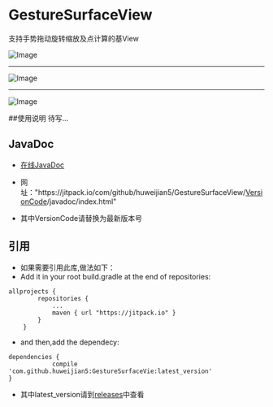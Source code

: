 # GestureSurfaceView
支持手势拖动旋转缩放及点计算的基View

![Image](https://github.com/huweijian5/GestureSurfaceView/blob/master/screenshot/device-2016-12-16-231042.mp4_1481901674.gif)
***
![Image](https://github.com/huweijian5/GestureSurfaceView/blob/master/screenshot/UC%E6%88%AA%E5%9B%BE20161216232559.png)
***
![Image](https://github.com/huweijian5/GestureSurfaceView/blob/master/screenshot/UC%E6%88%AA%E5%9B%BE20161216232849.png)

##使用说明
待写...


## JavaDoc
* [在线JavaDoc](https://jitpack.io/com/github/huweijian5/GestureSurfaceView/1.0.0/javadoc/index.html)

* 网址：&quot;https:\/\/jitpack.io/com/github/huweijian5/GestureSurfaceView/[VersionCode](https://github.com/huweijian5/GestureSurfaceVie/releases)/javadoc/index.html&quot;

* 其中VersionCode请替换为最新版本号

## 引用

* 如果需要引用此库,做法如下：
* Add it in your root build.gradle at the end of repositories:
```
allprojects {
		repositories {
			...
			maven { url "https://jitpack.io" }
		}
	}
```	
* and then,add the dependecy:
```
dependencies {
	        compile 'com.github.huweijian5:GestureSurfaceVie:latest_version'
}
```
* 其中latest_version请到[releases](https://github.com/huweijian5/GestureSurfaceVie/releases)中查看
